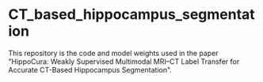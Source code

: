 # CT_based_hippocampus_segmentation
This repository is the code and model weights used in the paper "HippoCura: Weakly Supervised Multimodal MRI–CT Label Transfer for Accurate CT-Based Hippocampus Segmentation".
